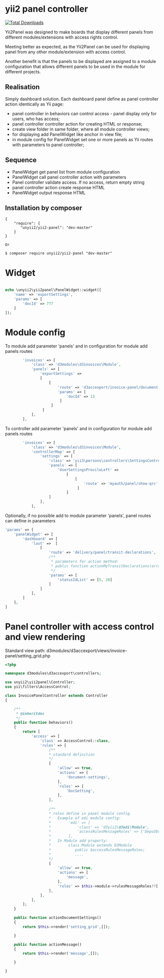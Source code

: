 yii2 panel controller
==========

[![Total Downloads](https://img.shields.io/packagist/dt/unyii2/yii2-panel.svg?style=flat-square)](https://packagist.org/packages/unyii2/yii2-panel) 

Yii2Panel was designed to make boards that display different panels from different modules/extensions with access rights control.

Meeting better as expected, as the Yii2Panel can be used for displaying panel from any other module/extension with access control.

Another benefit is that the panels to be displayed are assigned to a module configuration that allows different panels to be used in the module for different projects.

Realisation
-----------
Simply dashboard solution. Each dashboard panel define as panel controller action  identically as Yii page:

* panel controller in behaviors can control access - panel display only for users, who has access;
* panel controller controller action for creating HTML or response;
* create view folder in same folder, where all module controller views;
* for displaying add PanelWidget like anchor in view file;
* in module config for PanelWidget set one or more panels as Yii routes with parameters to panel controller;


Sequence
--------
* PanelWidget get panel list from module configuration
* PanelWidget call panel controller action with parameters
* Panel controller validate access. If no access, return empty string
* panel controller action create response HTML
* PanelWidget output response HTML  


Installation by composer
------------
```composer
{
    "require": {
       "unyii2/yii2-panel": "dev-master"
    }
}

Or

$ composer require unyii2/yii2-panel "dev-master"
```

# Widget 

```php

echo \unyii2\yii2panel\PanelWidget::widget([
    'name' => 'exportSettings',
    'params' => [
        'docId' => 777
    ]
]);

```

# Module config

To module add parameter 'panels' and in configuration for module add panels routes
```php
        'invoices' => [
            'class' => 'd3modules\d3invoices\Module',
            'panels' => [
                'exportSettings' =>
                [
                    [
                        'route' => 'd3accexport/invoice-panel/document-settings',
                        'params' => [
                            'docId' => 13
                         ]
                     ]
                 ]
            ],
        ],

```
To controller add parameter 'panels' and in configuration for module add panels routes
```php
        'invoices' => [
            'class' => 'd3modules\d3invoices\Module',
            'controllerMap' => [
                'settings' => [
                    'class' => 'yii3\persons\controllers\SettingsController',
                    'panels' => [
                        'UserSettingsProvileLeft' =>
                            [
                                [
                                    'route' => 'myauth/panel/show-qrc'
                                 ]
                            ]
                    ]
                ],
            ],
```
Optionally, if no possible add to module parameter 'panels', panel routes can define in parameters

```php
'params' => [
    'panelWidget' => [
        'dashboard' => [
            'last' =>  [
                [
                    'route' => 'delivery/panel/transit-declarations',
                    /**  
                     * parameters for action method:
                     * public function actionMyTransitDeclarations(array $statusIdList): string 
                     */
                    'params' => [
                        'statusIdList' => [5, 20]
                    ]                    
                ]
            ],
        ]
    ],
]

``` 

# Panel controller with access control and view rendering

Standard view path: d3modules/d3accexport/views/invoice-panel/setting_grid.php

```php
<?php

namespace d3modules\d3accexport\controllers;

use unyii2\yii2panel\Controller;
use yii\filters\AccessControl;

class InvoicePanelController extends Controller
{

    /**
     * @inheritdoc
     */
    public function behaviors()
    {
        return [
            'access' => [
                'class' => AccessControl::class,
                'rules' => [
                    /**
                    * standard definition
                    */
                    [
                        'allow' => true,
                        'actions' => [
                            'document-settings',
                        ],
                        'roles' => [
                            'DocSetting',
                        ],
                    ],
                    
                    /**
                    * roles define in panel module config. 
                    *   Example of edi module config:
                    *        'edi' => [
                    *            'class' => 'd3yii2\d3edi\Module',
                    *            'accessRulesMessageRoles' => ['Depo3EdiFull']
                    *        ],
                    *   In Module add property:
                    *        class Module extends D3Module
                    *           public $accessRulesMessageRoles;
                    *           ....
                    */
                    [
                        'allow' => true,
                        'actions' => [
                            'message',
                        ],
                        'roles' => $this->module->rulesMessageRoles??['@'],
                    ],                    
                ],
            ],
        ];
    }

    public function actionDocumentSettings()
    {
        return $this->render('setting_grid',[]);

    }

    public function actionMessage()
    {
        return $this->render('message',[]);

    }

}
```
